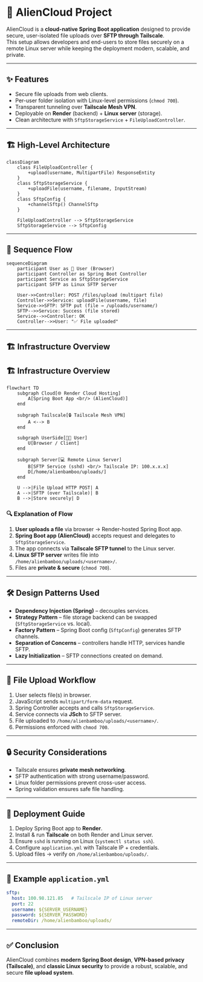 
# 🚀 AlienCloud Project

AlienCloud is a **cloud-native Spring Boot application** designed to provide secure, user-isolated file uploads over **SFTP through Tailscale**.  
This setup allows developers and end-users to store files securely on a remote Linux server while keeping the deployment modern, scalable, and private.

---

## ✨ Features
- Secure file uploads from web clients.  
- Per-user folder isolation with Linux-level permissions (`chmod 700`).  
- Transparent tunneling over **Tailscale Mesh VPN**.  
- Deployable on **Render** (backend) + **Linux server** (storage).  
- Clean architecture with `SftpStorageService` + `FileUploadController`.  

---

## 🏗️ High-Level Architecture

```mermaid
classDiagram
    class FileUploadController {
        +upload(username, MultipartFile) ResponseEntity
    }
    class SftpStorageService {
        +uploadFile(username, filename, InputStream)
    }
    class SftpConfig {
        +channelSftp() ChannelSftp
    }

    FileUploadController --> SftpStorageService
    SftpStorageService --> SftpConfig
```

---

## 🔄 Sequence Flow

```mermaid
sequenceDiagram
    participant User as 👤 User (Browser)
    participant Controller as Spring Boot Controller
    participant Service as SftpStorageService
    participant SFTP as Linux SFTP Server

    User->>Controller: POST /files/upload (multipart file)
    Controller->>Service: uploadFile(username, file)
    Service->>SFTP: SFTP put (file → /uploads/username/)
    SFTP-->>Service: Success (file stored)
    Service-->>Controller: OK
    Controller-->>User: "✅ File uploaded"
```

---

## 🏗️ Infrastructure Overview

## 🏗️ Infrastructure Overview

```mermaid
flowchart TD
    subgraph Cloud[🌐 Render Cloud Hosting]
        A[Spring Boot App <br/> (AlienCloud)]
    end

    subgraph Tailscale[🔒 Tailscale Mesh VPN]
        A <--> B
    end

    subgraph UserSide[👨‍💻 User]
        U[Browser / Client]
    end

    subgraph Server[💻 Remote Linux Server]
        B[SFTP Service (sshd) <br/> Tailscale IP: 100.x.x.x]
        D[/home/alienbamboo/uploads/]
    end

    U -->|File Upload HTTP POST| A
    A -->|SFTP (over Tailscale)| B
    B -->|Store securely| D
```

### 🔍 Explanation of Flow
1. **User uploads a file** via browser → Render-hosted Spring Boot app.  
2. **Spring Boot app (AlienCloud)** accepts request and delegates to `SftpStorageService`.  
3. The app connects via **Tailscale SFTP tunnel** to the Linux server.  
4. **Linux SFTP server** writes file into `/home/alienbamboo/uploads/<username>/`.  
5. Files are **private & secure** (`chmod 700`).  

---

## 🛠️ Design Patterns Used
- **Dependency Injection (Spring)** – decouples services.  
- **Strategy Pattern** – file storage backend can be swapped (`SftpStorageService` vs. local).  
- **Factory Pattern** – Spring Boot config (`SftpConfig`) generates SFTP channels.  
- **Separation of Concerns** – controllers handle HTTP, services handle SFTP.  
- **Lazy Initialization** – SFTP connections created on demand.  

---

## 📂 File Upload Workflow
1. User selects file(s) in browser.  
2. JavaScript sends `multipart/form-data` request.  
3. Spring Controller accepts and calls `SftpStorageService`.  
4. Service connects via **JSch** to SFTP server.  
5. File uploaded to `/home/alienbamboo/uploads/<username>/`.  
6. Permissions enforced with `chmod 700`.  

---

## 🔒 Security Considerations
- Tailscale ensures **private mesh networking**.  
- SFTP authentication with strong username/password.  
- Linux folder permissions prevent cross-user access.  
- Spring validation ensures safe file handling.  

---

## 🚀 Deployment Guide
1. Deploy Spring Boot app to **Render**.  
2. Install & run **Tailscale** on both Render and Linux server.  
3. Ensure `sshd` is running on Linux (`systemctl status ssh`).  
4. Configure `application.yml` with Tailscale IP + credentials.  
5. Upload files → verify on `/home/alienbamboo/uploads/`.  

---

## 📌 Example `application.yml`
```yaml
sftp:
  host: 100.98.121.85   # Tailscale IP of Linux server
  port: 22
  username: ${SERVER_USERNAME}
  password: ${SERVER_PASSWORD}
  remoteDir: /home/alienbamboo/uploads/
```

---

## ✅ Conclusion
AlienCloud combines **modern Spring Boot design**, **VPN-based privacy (Tailscale)**, and **classic Linux security** to provide a robust, scalable, and secure **file upload system**.

